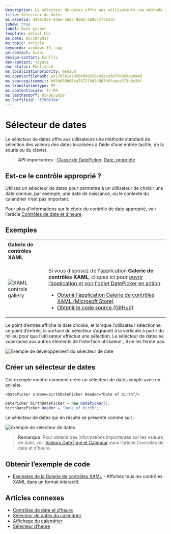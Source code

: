 ```yaml
---
Description: Le sélecteur de dates offre aux utilisateurs une méthode standard de sélection des valeurs des dates localisées à l’aide d’une entrée tactile, de la souris ou du clavier.
title: Sélecteur de dates
ms.assetid: d4a01425-4dee-4de3-9a05-3e85c3fc03cb
isNew: true
label: Date picker
template: detail.hbs
ms.date: 05/19/2017
ms.topic: article
keywords: windows 10, uwp
pm-contact: kisai
design-contact: ksulliv
dev-contact: joyate
doc-status: Published
ms.localizationpriority: medium
ms.openlocfilehash: a51705b1e74508d89328ce5ace3d7fd869aa0940
ms.sourcegitcommit: b034650b684a767274d5d88746faeea373c8e34f
ms.translationtype: MT
ms.contentlocale: fr-FR
ms.lasthandoff: 03/06/2019
ms.locfileid: "57606394"
---
```

# <a name="date-picker"></a>Sélecteur de dates

 

Le sélecteur de dates offre aux utilisateurs une méthode standard de sélection des valeurs des dates localisées à l’aide d’une entrée tactile, de la souris ou du clavier. 

> **API importantes** : [Classe de DatePicker](https://msdn.microsoft.com/library/windows/apps/xaml/windows.ui.xaml.controls.datepicker.aspx), [Date, propriété](https://msdn.microsoft.com/library/windows/apps/xaml/windows.ui.xaml.controls.datepicker.date.aspx)


## <a name="is-this-the-right-control"></a>Est-ce le contrôle approprié ?
Utilisez un sélecteur de dates pour permettre à un utilisateur de choisir une date connue, par exemple, une date de naissance, où le contexte du calendrier n’est pas important.

Pour plus d’informations sur le choix du contrôle de date approprié, voir l’article [Contrôles de date et d’heure](date-and-time.md).

## <a name="examples"></a>Exemples

<table>
<th align="left">Galerie de contrôles XAML<th>
<tr>
<td><img src="images/xaml-controls-gallery-sm.png" alt="XAML controls gallery"></img></td>
<td>
    <p>Si vous disposez de l'application <strong style="font-weight: semi-bold">Galerie de contrôles XAML</strong>, cliquez ici pour <a href="xamlcontrolsgallery:/item/DatePicker">ouvrir l’application et voir l'objet DatePicker en action</a>.</p>
    <ul>
    <li><a href="https://www.microsoft.com/store/productId/9MSVH128X2ZT">Obtenir l’application Galerie de contrôles XAML (Microsoft Store)</a></li>
    <li><a href="https://github.com/Microsoft/Xaml-Controls-Gallery">Obtenir le code source (GitHub)</a></li>
    </ul>
</td>
</tr>
</table>

Le point d’entrée affiche la date choisie, et lorsque l’utilisateur sélectionne ce point d’entrée, la surface du sélecteur s’agrandit à la verticale à partir du milieu pour que l’utilisateur effectue une sélection. Le sélecteur de dates se superpose aux autres éléments de l’interface utilisateur ; il ne les ferme pas.

![Exemple de développement du sélecteur de date](images/controls_datepicker_expand.png)

## <a name="create-a-date-picker"></a>Créer un sélecteur de dates

Cet exemple montre comment créer un sélecteur de dates simple avec un en-tête.

```xaml
<DatePicker x:Name=birthDatePicker Header="Date of birth"/>
```

```csharp
DatePicker birthDatePicker = new DatePicker();
birthDatePicker.Header = "Date of birth";
```

Le sélecteur de dates qui en résulte se présente comme suit :

![Exemple de sélecteur de dates](images/date-picker-closed.png)

> **Remarque**&nbsp;&nbsp;Pour obtenir des informations importantes sur les valeurs de date, voir [Valeurs DateTime et Calendar](date-and-time.md#datetime-and-calendar-values) dans l’article Contrôles de date et d’heure.

## <a name="get-the-sample-code"></a>Obtenir l’exemple de code

- [Exemples de la Galerie de contrôles XAML](https://github.com/Microsoft/Xaml-Controls-Gallery) - Affichez tous les contrôles XAML dans un format interactif.

## <a name="related-articles"></a>Articles connexes

- [Contrôles de date et d’heure](date-and-time.md)
- [Sélecteur de dates du calendrier](calendar-date-picker.md)
- [Affichage du calendrier](calendar-view.md)
- [Sélecteur d’heure](time-picker.md)
